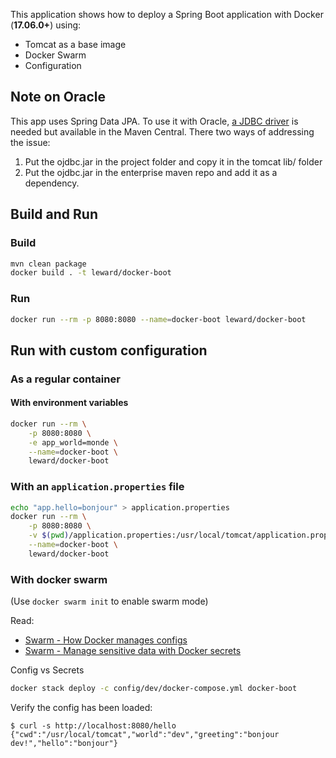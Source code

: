 This application shows how to deploy a Spring Boot application with Docker (**17.06.0+**) using: 
- Tomcat as a base image
- Docker Swarm
- Configuration

## Note on Oracle

This app uses Spring Data JPA. To use it with Oracle, [a JDBC driver](http://www.oracle.com/technetwork/apps-tech/jdbc-112010-090769.html)
 is needed but available in the Maven Central. 
There two ways of addressing the issue: 
1. Put the ojdbc.jar in the project folder and copy it in the tomcat lib/ folder
2. Put the ojdbc.jar in the enterprise maven repo and add it as a dependency.

## Build and Run

### Build

```bash
mvn clean package
docker build . -t leward/docker-boot 
```

### Run

```bash
docker run --rm -p 8080:8080 --name=docker-boot leward/docker-boot
```

## Run with custom configuration

### As a regular container

#### With environment variables

```bash
docker run --rm \
    -p 8080:8080 \
    -e app_world=monde \
    --name=docker-boot \
    leward/docker-boot
```

### With an `application.properties` file

```bash
echo "app.hello=bonjour" > application.properties
docker run --rm \
    -p 8080:8080 \
    -v $(pwd)/application.properties:/usr/local/tomcat/application.properties \
    --name=docker-boot \
    leward/docker-boot
```

### With docker swarm

(Use `docker swarm init` to enable swarm mode)

Read: 
- [Swarm - How Docker manages configs](https://docs.docker.com/engine/swarm/configs/#how-docker-manages-configs)
- [Swarm - Manage sensitive data with Docker secrets](https://docs.docker.com/engine/swarm/secrets/)

Config vs Secrets

```bash
docker stack deploy -c config/dev/docker-compose.yml docker-boot
```

Verify the config has been loaded:

```
$ curl -s http://localhost:8080/hello
{"cwd":"/usr/local/tomcat","world":"dev","greeting":"bonjour dev!","hello":"bonjour"}
```

